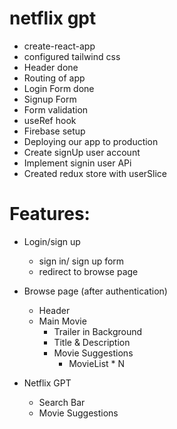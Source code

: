 # netflix gpt

-  create-react-app
-  configured tailwind css
-  Header done
-  Routing of app
-  Login Form done
-  Signup Form
-  Form validation
-  useRef hook
-  Firebase setup
-  Deploying our app to production
-  Create signUp user account
-  Implement signin user APi
-  Created redux store with userSlice

# Features:

-  Login/sign up
   -  sign in/ sign up form
   -  redirect to browse page
-  Browse page (after authentication)

   -  Header
   -  Main Movie
      -  Trailer in Background
      -  Title & Description
      -  Movie Suggestions
         -  MovieList \* N

-  Netflix GPT
   -  Search Bar
   -  Movie Suggestions
